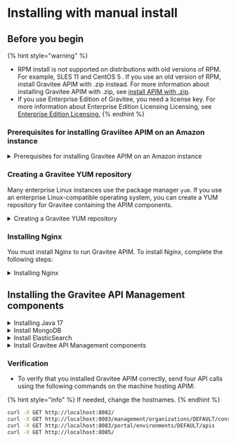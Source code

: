 # Installing with manual install

## Before you begin

{% hint style="warning" %}


* RPM install is not supported on distributions with old versions of RPM. For example, SLES 11 and CentOS 5 . If you use an old version of RPM, install Gravitee APIM with .zip instead. For more information about installing Gravitee APIM with .zip, see [install APIM with .zip](../install-with-.zip.md).
* If you use Enterprise Edition of Gravitee, you need a license key. For more information about Enterprise Edition Licensing Licensing, see [Enterprise Edition Licensing.](https://documentation.gravitee.io/platform-overview/gravitee-platform/gravitee-offerings-ce-vs-ee/enterprise-edition-licensing)&#x20;
{% endhint %}

### Prerequisites for installing Graviitee APIM on an Amazon instance&#x20;

<details>

<summary>Prerequisites for installing Gravitee APIM on an Amazon instance </summary>

**NOTE:** Gravitee supports only the Amazon Linux 2 image.

You can run Gravitee APIM on Amazon EC2 instances. However, if you run Gravitee APIM on an Amazon instance, there are the following additional requirements:

* The EC2 instance type must be at least t2.medium.
* The root volume size must be at least 40GB.
* The security group must allow SSH connection to connect and install the Gravitee components.
* The security group must allow access to ports 8082, 8083, 8084, and 8085.

</details>

### Creating a Gravitee YUM repository

Many enterprise Linux instances use the package manager `yum`. If you use an enterprise Linux-compatible operating system, you can create a YUM repository for Gravitee containing the APIM components.

<details>

<summary>Creating a Gravitee YUM repository</summary>

1. Create a file called `/etc/yum.repos.d/graviteeio.repo` using the following command:

```sh
sudo tee -a /etc/yum.repos.d/graviteeio.repo <<EOF
[graviteeio]
name=graviteeio
baseurl=https://packagecloud.io/graviteeio/rpms/el/7/\$basearch
gpgcheck=0
enabled=1
gpgkey=https://packagecloud.io/graviteeio/rpms/gpgkey
sslverify=1
sslcacert=/etc/pki/tls/certs/ca-bundle.crt
metadata_expire=300
EOF
```

2. &#x20;Enable GPG signature handling by installing the following packages using the following command:

```sh
sudo yum install pygpgme yum-utils -y
```

3. Refresh the local cache using the following command:

{% code overflow="wrap" %}
```sh
sudo yum -q makecache -y --disablerepo='*' --enablerepo='graviteeio'
```
{% endcode %}

</details>

### Installing Nginx

You must install Nginx to run Gravitee APIM. To install Nginx, complete the following steps:

<details>

<summary>Installing Nginx</summary>

1. Install Nginx using the following YUM commands:

```bash
sudo yum install epel-release
sudo yum install nginx
```

**Note:** If you use an Amazon Linux, install Nginx using the following:

```sh
sudo amazon-linux-extras install nginx1
```

2. Enable Nginx using the following commands:

```bash
sudo systemctl daemon-reload
sudo systemctl enable nginx
```

3. Start Nginx using the following commands:

```sh
sudo systemctl start nginx
```

**Verification**

To verify that you installed Nginx correctly, verify that nginx is listening on port 80 using the following command:

```bash
sudo ss -lntp '( sport = 80 )'
```

#### (Optional) Manually Adding Nginx Repository to YUM

In some cases, you may need to manually add the Nginx repository to yum.&#x20;

To manually add the Nginx repository to YUM, create a file called `/etc/yum.repos.d/nginx.repo` using the following command:

```sh
export OS_TYPE=rhel # types listed at https://nginx.org/packages/
sudo tee -a /etc/yum.repos.d/nginx.repo <<EOF
[nginx-stable]
name=nginx stable repo
baseurl=http://nginx.org/packages/$OS_TYPE/\$releasever/\$basearch/
gpgcheck=1
enabled=1
gpgkey=https://nginx.org/keys/nginx_signing.key
module_hotfixes=true
priority=9
EOF
```

The above commands to install and start Nginx will now run using this repository.

</details>

## Installing the Gravitee API Management components

<details>

<summary>Installing  Java 17</summary>

To install Java 17, use either of the following commands depending on your Operating System:

* If you are running Gravitee APIM on an Amazon Linux, enable the repository that contains Java using the following command:

```sh
sudo amazon-linux-extras enable java-openjdk17
```

If you are running APIM on any other Operating System, Install Java using the following the command:

```sh
sudo yum install java-17-openjdk -y
```

**Verification**

* Verify that you installed Java correctly using the following command:

```sh
java -version
```

</details>

<details>

<summary>Install MongoDB</summary>

Gravitee API Management uses MongoDB as its default repository to store global configurations.&#x20;

1. To install MongoDB, use the following command:

```sh
sudo yum install mongodb-org -y
```

2. Enable MongoDB using the following commands:

```sh
sudo systemctl daemon-reload
sudo systemctl enable mongod
```

3. Start MongoDB using the following command:

```sh
sudo systemctl start mongod
```

**Verification**

* To verify that you installed MongoDB correctly, verify that there is a process listening on port 27017 using the following command:

```sh
sudo ss -lntp '( sport = 27017 )'
```

#### Manually Adding MongoDB Repository to YUM

In some cases, you may need to manually add the MongoDB repository to yum. To manually add MongoDB repository to YUM, create a file called `/etc/yum.repos.d/mongodb-org-7.0.repo` using the following command:

```sh
export OS_TYPE=redhat # Replace redhat with amazon as needed
case "`uname -i`" in
    x86_64|amd64)
        baseurl=https://repo.mongodb.org/yum/$OS_TYPE/2/mongodb-org/7.0/x86_64/;;
    aarch64)
        baseurl=https://repo.mongodb.org/yum/$OS_TYPE/2/mongodb-org/7.0/aarch64/;;
esac

sudo tee -a /etc/yum.repos.d/mongodb-org-7.0.repo <<EOF
[mongodb-org-7.0]
name=MongoDB Repository
baseurl=${baseurl}
gpgcheck=1
enabled=1
gpgkey=https://www.mongodb.org/static/pgp/server-7.0.asc
EOF
```

The above commands to install and start MongoDB will now run using this repository.

</details>

<details>

<summary>Install ElasticSearch</summary>

Gravitee API Management uses ElasticSearch as the default reporting and analytics repository.&#x20;

1. To install ElasticSearch, use the following command:

```sh
sudo yum install --enablerepo=elasticsearch elasticsearch -y
sudo sed "0,/xpack.security.enabled:.*/s/xpack.security.enabled:.*/xpack.security.enabled: false/" -i /etc/elasticsearch/elasticsearch.yml
```

2. Enable ElasticSearch using the following command:

<pre class="language-sh"><code class="lang-sh"><strong>sudo systemctl daemon-reload
</strong><strong>sudo systemctl enable elasticsearch.service
</strong></code></pre>

3. Start ElasticSearch using the following command:

```sh
sudo systemctl start elasticsearch.service
```

**Verification**

* To verify that you installed ElasticSearch correctly, verify that there is a process listening on port 9200 using the following command:

```sh
sudo ss -lntp '( sport = 9200 )'
```

#### Manually Adding ElasticSearch Repository to YUM

In some cases, you may need to manually add the ElasticSearch repository to yum.&#x20;

* To manually add ElasticSearch repository to YUM, create a file called `/etc/yum.repos.d/elasticsearch.repo` using the following command:

```sh
sudo tee -a /etc/yum.repos.d/elasticsearch.repo <<EOF
[elasticsearch]
name=Elasticsearch repository for 8.x packages
baseurl=https://artifacts.elastic.co/packages/8.x/yum
gpgcheck=1
gpgkey=https://artifacts.elastic.co/GPG-KEY-elasticsearch
enabled=1
autorefresh=1
type=rpm-md
EOF
```

The above commands to install and start ElasticSearch will now run using this repository.

</details>

<details>

<summary>Install Gravitee API Management components</summary>

Depending on your environment's configuration, you can install only the APIM components that you want for your environment.&#x20;

1. You can install the components that you want for your environment by using any combination of the following commands:

```sh
sudo yum install -y graviteeio-apim-gateway-4x
sudo yum install -y graviteeio-apim-rest-api-4x
sudo yum install -y graviteeio-apim-management-ui-4x
sudo yum install -y graviteeio-apim-management-ui-4x
```

2. (Optional) For each component, you can configure that component to start automatically when the server loads. To configure the component to start automatically, use the following commands, replacing the component with the desired one:

```sh
export AUTOSTART_COMPONENT="graviteeio-apim-gateway-4x"
sudo systemctl daemon-reload
sudo systemctl enable $AUTOSTART_COMPONENT
```

The Management API log files are located in `/opt/graviteeio/apim/rest-api/logs/`. When `systemd` logging is enabled, the logging information is available using the `journalctl` commands. The same `journalctl` commands can be used for each APIM component.

To tail the journal, run the following command:

```sh
sudo journalctl -f
```

To list journal entries for the Management API service, run the following command:

```sh
sudo journalctl --unit graviteeio-apim-rest-api
```

To list journal entries for the Management API service starting from a given time, run the following command:

```sh
sudo journalctl --unit graviteeio-apim-rest-api --since  "2020-01-30 12:13:14"
```

</details>

### **Verification**

* To verify that you installed Gravitee APIM correctly, send four API calls using the following commands on the machine hosting APIM:

{% hint style="info" %}
If needed, change the hostnames.
{% endhint %}

```bash
curl -X GET http://localhost:8082/
curl -X GET http://localhost:8083/management/organizations/DEFAULT/console
curl -X GET http://localhost:8083/portal/environments/DEFAULT/apis
curl -X GET http://localhost:8085/
```
